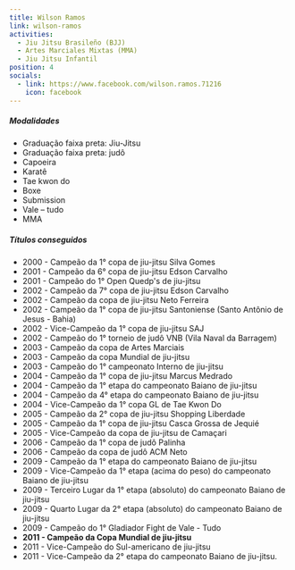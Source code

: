 ```yaml
---
title: Wilson Ramos
link: wilson-ramos
activities:
  - Jiu Jitsu Brasileño (BJJ)
  - Artes Marciales Mixtas (MMA)
  - Jiu Jitsu Infantil
position: 4
socials:
  - link: https://www.facebook.com/wilson.ramos.71216
    icon: facebook
---
```

<h5>Modalidades</h5>
<ul>
  <li>Graduação faixa preta: Jiu-Jitsu</li>
  <li>Graduação faixa preta: judô</li>
  <li>Capoeira</li>
  <li>Karatê</li>
  <li>Tae kwon do</li>
  <li>Boxe</li>
  <li>Submission</li>
  <li>Vale – tudo</li>
  <li>MMA</li>
</ul>

<h5>Títulos conseguidos</h5>
<ul>
  <li>2000 - Campeão da 1° copa de jiu-jitsu Silva Gomes</li>
  <li>2001 - Campeão da 6° copa de jiu-jitsu Edson Carvalho</li>
  <li>2001 - Campeão do 1° Open Quedp's de jiu-jitsu</li>
  <li>2002 - Campeão da 7° copa de jiu-jitsu Edson Carvalho</li>
  <li>2002 - Campeão da copa de jiu-jitsu Neto Ferreira</li>
  <li>2002 - Campeão da 1° copa de jiu-jitsu Santoniense (Santo Antônio de Jesus - Bahia)</li>
  <li>2002 - Vice-Campeão da 1° copa de jiu-jitsu SAJ</li>
  <li>2002 - Campeão do 1° torneio de judô VNB (Vila Naval da Barragem)</li>
  <li>2003 - Campeão da copa de Artes Marciais</li>
  <li>2003 - Campeão da copa Mundial de jiu-jitsu</li>
  <li>2003 - Campeão do 1° campeonato Interno de jiu-jitsu</li>
  <li>2004 - Campeão da 1° copa de jiu-jitsu Marcus Medrado</li>
  <li>2004 - Campeão da 1° etapa do campeonato Baiano de jiu-jitsu</li>
  <li>2004 - Campeão da 4° etapa do campeonato Baiano de jiu-jitsu</li>
  <li>2004 - Vice-Campeão da 1° copa GL de Tae Kwon Do</li>
  <li>2005 - Campeão da 2° copa de jiu-jitsu Shopping Liberdade</li>
  <li>2005 - Campeão da 1° copa de jiu-jitsu Casca Grossa de Jequié</li>
  <li>2005 - Vice-Campeão da copa de jiu-jitsu de Camaçari</li>
  <li>2006 - Campeão da 1° copa de judô Palinha</li>
  <li>2006 - Campeão da copa de judô ACM Neto</li>
  <li>2009 - Campeão da 1° etapa do campeonato Baiano de jiu-jitsu</li>
  <li>2009 - Vice-Campeão da 1° etapa (acima do peso) do campeonato Baiano de jiu-jitsu</li>
  <li>2009 - Terceiro Lugar da 1° etapa (absoluto) do campeonato Baiano de jiu-jitsu</li>
  <li>2009 - Quarto Lugar da 2° etapa (absoluto) do campeonato Baiano de jiu-jitsu</li>
  <li>2009 - Campeão do 1° Gladiador Fight de Vale - Tudo</li>
  <li><strong>2011 - Campeão da Copa Mundial de jiu-jitsu</strong></li>
  <li>2011 - Vice-Campeão do Sul-americano de jiu-jitsu</li>
  <li>2011 - Vice-Campeão da 2° etapa do campeonato Baiano de jiu-jitsu.</li>
